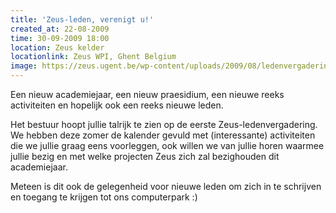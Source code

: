 ```yaml
---
title: 'Zeus-leden, verenigt u!'
created_at: 22-08-2009
time: 30-09-2009 18:00
location: Zeus kelder
locationlink: Zeus WPI, Ghent Belgium
image: https://zeus.ugent.be/wp-content/uploads/2009/08/ledenvergadering.jpg
---
```


Een nieuw academiejaar, een nieuw praesidium, een nieuwe reeks activiteiten en hopelijk ook een reeks nieuwe leden.

Het bestuur hoopt jullie talrijk te zien op de eerste Zeus-ledenvergadering. We hebben deze zomer de kalender gevuld met (interessante) activiteiten die we jullie graag eens voorleggen, ook willen we van jullie horen waarmee jullie bezig en met welke projecten Zeus zich zal bezighouden dit academiejaar.

Meteen is dit ook de gelegenheid voor nieuwe leden om zich in te schrijven en toegang te krijgen tot ons computerpark :)
